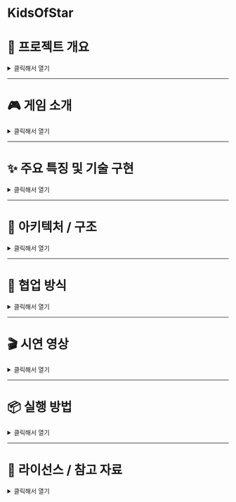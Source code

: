 # KidsOfStar
# 🧭 프로젝트 개요

<details>
<summary>클릭해서 열기</summary>

- **프로젝트 이름**: 별의 아이(Kids of Star)
- **개발 기간**: 2025.04.04 ~ 
- **팀 구성**: 강현아(팀장/기획리드), 윤동영(개발리드), 김자은(개발), 김태겸(개발), 김혜지(개발)
- **사용 기술**: Unity, C#, Git
- **장르/타겟 플랫폼**: 2D, 퍼즐, 플랫포머, 어드벤처 / 모바일, PC
- **한 줄 소개**: 퍼즐을 풀고 삶의 목적을 찾는 게임

</details>

---

# 🎮 게임 소개

<details>
<summary>클릭해서 열기</summary>

- **게임 설명**: 플레이어가 형태변화를 이용해 목표 지점으로 나아가는 힐링 게임
- **기획 배경**: 삶에 지친 현대인들에게 위로를 주기 위해 기획
- **주요 기능/콘텐츠**:
    - 퍼즐 : 삶에서 만나는 수많은 장애물을 상징. 플랫포머 퍼즐과 팝업 퍼즐로 나뉘며, 각각 점프 관련 기믹과 회전 퍼즐 기믹으로 이루어져 있음 
    - 형태 변화 : 삶에서 만나는 장애물을 돌파하기 위한 페르소나 상징. 점프력, 충돌체 크기, 패시브 스킬이 다른 다양한 형태로 변화해 플랫포머 퍼즐을 파훼 
    - 스토리 : 누구나 공감할 수 있는 성장 스토리로, 한번뿐인 삶을 어떻게 살아갈 것인지 질문하는 이야기. 

</details>

---

# ✨ 주요 특징 및 기술 구현

<details>
<summary>클릭해서 열기</summary>

### 🔧 기술 스택
- Unity 버전: 2022.3.17f1
- 주요 플러그인 / 외부 라이브러리: 
    - Cinemachine: 카메라 제어
    - TextMeshPro: 텍스트 렌더링
    - Unity Google Sheets: 구글 시트 연동
    - Ingame Debug Console: 디버깅 툴
    - Text Animator: 텍스트 애니메이션 툴

### 🧠 주요 기능 구현
<details>
<summary>🔧 이미지 퍼즐 시스템 (윤동영)</summary>

### 📝 기능 설명
회전 퍼즐 게임은 다채로운 컨텐츠를 위해서 만든 이미지 맞추기 형태의 미니게임

### ⚙️ 핵심 구현 포인트
“평탄화(flattened)”된 1차원 리스트를 인덱스 계산으로 2차원처럼 활용한 형태로
스크립터블 오브젝트를 활용한 데이터를 통해서 퍼즐의 이미지를 확장성 있게 구성하고,
퍼즐 조각을 프리펩화하여 그리드(1차원 리스트) 형태 + 그리드 너비(gridWidth)를 이용한 구조

</details>

<details>
<summary>🔧 패럴렉스 스크롤링 (윤동영)</summary>

### 📝 기능 설명
2D 또는 2.5D 게임에서 깊이감 있는 배경 연출을 위해 카메라의 이동에 따라 배경이 서로 다른 속도로 움직이는 패럴렉스 스크롤링 효과를 구현
카메라의 움직임에 따라 각 배경의 레이어가 Z값에 따라 배경 텍스처 오프셋을 다르게 적용함으로써 원근감 있는 화면을 연출

### ⚙️ 핵심 구현 포인트
- `Initialized()`메서드를 통해 카메라의 위치를 주입받아 시작 위치를 기록
- 자식 오브젝트들을 자동으로 배경으로 인식하고 각 배경의 Material을 저장
- `BackSpeedCalculate()`를 통해서 각 배경 오브젝트의 카메라로부터 z거리 기준으로 상대속도를 계산
- `FixedUpdate()`에서 카메라 이동 거리 기반으로 배경 텍스쳐의 Offset을 조정하여 스크롤 효과를 구현

### 🧩 구조 및 연동
- 여러 배경 레이어(예: 바다,산호초,물고기 등)를 빈 오브젝트에 자식 오브젝트로 부착.
- 외부에서 `Initialized()` 호출에 따라 카메라 참조를 연결해야 정상적으로 작동
- ParallaxSpeed 값을 통해서 전체의 속도 비율을 조정 가능

</details>

<details>
<summary>🔧 나뭇잎 트램펄린 기믹 (윤동영)</summary>

### 📝 기능 설명
나뭇잎 점프(Leaf Jump)는 게임 내에서 일종의 트램펄린 역할을 하는 오브젝트

### ⚙️ 핵심 구현 포인트
- 충돌감지를 통해 ILeafJumpable 인터페이스를 구현한다면 점프동작을 위임하고, 인터페이스 구현 객체에서 실제 물리 처리를 수행하는 구조
- 인터페이스의 분리 덕분에, 플레이어·박스·기타 오브젝트 모두 같은 메서드만 구현하면 잎사귀 점프에 연동 가능

</details>

<details>
<summary>🔧 상자 옮기기 기믹 (윤동영)</summary>

### 📝 기능 설명
플레이어의 형태변화에 따라 달라지는 힘과 박스라는 오브젝트를 통해 만든 플레이어 기믹 중 한 요소

### ⚙️ 핵심 구현 포인트
- 플레이어의 Form형태에 따라서 형태 별 PushPower에 따라 박스를 미는 힘이 달리지는 구조
- IWeightable의 구현을 통해 boxWeight를 반환하고 RigidBody를 통해 실제 물리를 적용
- 박스가 플레이어와 부딪히며 튕기는 현상을 방지하기 위해,  코루틴 기반 충돌 무시로 부자연스러운 반발 제거

</details>

<details>
<summary>🔧 컷씬 시스템 (김자은)</summary>

### 📝 기능 설명
스토리의 일부를 컷신 형태로 구성하여, 애니메이션과 연출을 통해 **스토리 몰입감을 높이고 게임의 서사를 풍부하게 전달**

### ⚙️ 핵심 구현 포인트
- Unity Timeline을 활용해 다양한 연출을 자연스럽게 구성
- Signal Asset을 사용하여 타임라인 내부에서 **대사 출력, Bgm 전환, 컷신 종료** 등 이벤트를 정확한 타이밍에 실행
- 기능 단위 컴포넌트(DialogPlayer, BgmPlayer 등)를 타임라인과 연동하여 **타이밍 기반 제어** 수행

### 🧩 구조 및 연동
- 각 컷신 프리팹은 공통 기반 클래스 `CutSceneBase`를 가지고 있으며, 자체 Timeline(PlayableDirector)을 실행하는 구조
- 컷신 프리팹은 필요한 기능만 선택적으로 추가하는 **조립식 구조**로 구성
- 전체 컷신의 생성 및 실행 흐름은 `CutSceneManager`가 담당하며, 씬 내 컷신의 시작과 종료를 제어

</details>

<details>
<summary>🔧 대사 시스템 (김자은)</summary>

### 📝 기능 설명
컷씬 진행 중이거나 플레이어의 자유 상호작용 중에 **대사를 출력하고, 그에 따른 게임 내 액션을 트리거하는 시스템**  
스토리 흐름과 상호작용을 자연스럽게 연결해주는 핵심 역할을 함

### ⚙️ 핵심 구현 포인트
- **Google Sheets 기반 데이터 테이블**을 Unity에 연동하여 대사 내용을 관리
- 각 대사는 `index`를 기준으로 불러오며, `nextIndex` 값을 통해 자동으로 다음 대사로 이어짐
- `ActionType` 필드를 통해 **대사 직후에 발생할 이벤트(선택지 표시, 컷씬 재생, 진행도 갱신 등)를 정의**

### 🧩 구조 및 연동
- 대사의 시작/종료, 분기 로직 관리는 `DialogueManager`에서 담당
- 출력은 `UITextBubble`이 담당하며, 대사 출력 자체에만 집중
- 각 대사 액션은 `IDialogActionHandler` 인터페이스를 구현한 클래스로 분리되어 있으며,  
  `Dictionary<DialogActionType, IDialogActionHandler>`를 통해 타입에 따라 동적으로 실행

</details>

<details>
<summary>🔧 엘리베이터 기믹 (김자은)</summary>

### 📝 기능 설명
- 지정 방향으로 왕복 이동하는 플랫폼
- 탑승 객체의 무게 합산 → `MaxWeight` 초과 시 경고·고장·자동 복구

### ⚙️ 핵심 구현 포인트
- 목표 위치 계산: `Direction` + `distance` (`GetTargetPosition()`)
- 이동 로직: `MoveRoutine` → `MoveWaitRoutine` → 반복
- 과부하 체크: `GetCurrentWeight()` → `BreakSequence()` 실행
- 탑승 판별: `IsOnElevator()` → `OnCollision`에서 부모 설정

### 🧩 구조 및 연동
- **Elevator**: `Collider2D`, `SpriteRenderer`
- **Managers**: SFX 재생, 경고 대사 호출
- **IWeightable**: `GetWeight()` 구현체

</details>

<details>
<summary>🔧 저장 시스템 (김자은)</summary>

### 📝 기능 설명
게임 진행 정보를 **JSON 파일** 형태로 저장하고 불러오는 시스템
- 여러 슬롯(index) 관리로 Save, Load, 에디터용 Delete, DeleteAll 기능 제공
- 저장 시점에 **인터넷 시간**을 조회하여 파일명에 반영

### ⚙️ 핵심 구현 포인트
- **저장 경로 확보:** `Application.persistentDataPath` + 슬롯 인덱스 기반 파일명(`SaveData{index}.json`)
- **직렬화/역직렬화:** `JsonUtility.ToJson`/`JsonUtility.FromJson`
- **비동기 인터넷 시간 조회:** `UnityWebRequest.Head("https://www.google.com")`로 응답 헤더의 data활용
- **파일 I/O:** `File.WriteAllText`,`File.ReadAllText`,`File.Delete`,`Directory.GetFiles`

### 🧩 구조 및 연동
**SaveManager**
- `Save(int index, Action<string> onComplete)`: 데이터 수집 → 인터넷 시간 조회 → JSON 저장
- `Load(int index)`:파일 존재 여부 검사 → JSON 파싱 → `SaveData.LoadData()`호출

**SaveData**
- `InitData()`: `GameManager`에서 게임 상태(난이도,장면,챕터,플레이어 위치,해금 폼 등) 수집
- `LoadData()`: 수집된 데이터를 `GameManager`에 적용
- `FetchInternetTime(Action)`: 서버 시간 조회 후 `saveName` 생성

**Managers.Instance.GameManager:** 저장 대상 데이터 제공 및 로드 데이터 반영

</details>

<details>
<summary>🔧 BGM Layered Fader (김자은)</summary>

### 📝 기능 설명
- 대사 진행에 따라 BGM 트랙을 순차적으로 쌓아 재생
- 메인 루프·이펙트 트랙 DSP 스케줄링 및 페이드 인/아웃
- 최종 선택 시 Rise 이펙트 재생 및 기존 루프 중단

### ⚙️ 핵심 구현 포인트
- **트랙 매핑**: `mainSources`/`loopEffects` + `MainBgmSourceType` → `audioDict`, `audioByIndexDict` 초기화
- **DSP 스케줄링**: `ScheduleLoop()` & `LoopScheduler()` 코루틴 → `AudioSettings.dspTime` 기반 `PlayScheduled` 호출
- **이벤트 처리**:
    - `DialogueManager.OnDialogStepStart/End` → `PlaySource()`로 레이어 재생
    - `UISelectionPanel.OnFinalSelect` → `OnPlayRiseEffect()`에서 루프 중단 및 Rise 이펙트
- **볼륨 관리**: `SoundManager.SetBgmVolumeCallback` 구독 → `SetVolume()`에서 메인·루프 볼륨 조정

### 🧩 구조 및 연동
- **BgmLayeredFader**: `AudioSource[]`, 코루틴, 이벤트 콜백
- **Managers**:
    - `SoundManager`: BGM/앰비언스 제어, 볼륨 콜백
    - `DialogueManager`: 대사 단계 이벤트 제공
    - `UIManager` → `UISelectionPanel`: 최종 선택 이벤트
- **코루틴 & 페이드**: `LoopScheduler`, `FadeInAudio`, `FadeOutAudio`

</details>

<details>
<summary>🔧 UI 구조 (김태겸)</summary>

### 📝 기능 설명
게임 내 모든 UI는 Canvas 기반으로 구성되며, UI를 **기본 UI / 팝업 / 최상위 알림**의 세 계층으로 구분하여 관리
이를 통해 사용자에게 지속적으로 보여져야 할 정보와, 특정 이벤트에 의한 임시 인터페이스를 **명확하게 분리**할 수 있음

- **UI**: 조이스틱, 타이머, 점수 등 항상 표시되는 기본 UI
- **Popup**: 설정창, 일시정지, 결과창 등 이벤트 기반 인터페이스
- **Top**: 경고창, 시스템 오류 등 최우선 처리 인터페이스

### ⚙️ 핵심 구현 포인트
- UIManager에서 **Canvas 계층을 관리**하며, 각 계층에 맞는 UI Prefab을 동적으로 생성 및 제거
- Popup 계층은 중첩 표시를 고려한 **레이어 구조**로 설계 (예: 스택 또는 큐 구조)
- 최상위 알림 UI는 항상 다른 팝업 위에 표시되도록 **Sorting Order** 또는 **Transform 계층 구조**를 명확히 분리

### 🧩 구조 및 연동
- UIManager는 각 UI 계층별 Transform을 미리 참조하고 있으며, 필요 시 해당 위치에 프리팹을 Instantiate하여 붙이는 방식으로 동작
- 각 UI는 **인터페이스나 공통 베이스 클래스**를 상속하여 열기/닫기 등의 동작을 통일
- 게임의 상태 변화(예: 게임 오버, 일시정지)는 UIManager를 통해 해당 UI를 요청하는 방식으로 일관성 있게 처리됨

### 📥사용된 주요 컴포넌트
- UIManager: UI 계층 구조(UI / Popup / Top) 관리 및 UI 요소 동적 생성

</details>

<details>
<summary>🔧 타임어택 미니게임 시스템 (김태겸)</summary>
    
### 📝 기능 설명 
타임어택 미니게임은 제한 시간 없이 플레이어가 가능한 한 빠르게 맵을 클리어하고, 그 기록을 바탕으로 NPC의 반응이 달라지는 콘텐츠
NPC와의 대화가 모두 끝나면 타임어택 맵이 화면에 표시되고, 5초간의 준비 타이머가 진행
준비 시간 이후 스톱워치가 자동으로 시작되며, 플레이어가 목표 지점에 도달하면 기록 측정이 종료
기록에 따라 각 NPC의 대사가 달라지며, UI를 통해 해당 결과가 출력

### ⚙️ 핵심 구현 포인트
- 대화 종료 후 흐름 전환
마지막 NPC 대화가 끝나면 자동으로 타임어택 모드로 전환
- 5초 준비 타이머 구현
 CountdownTimer 클래스를 통해 5초 동안 준비 시간을 카운트하고 UI에 실시간으로 표시
 타이머 종료 시, Stopwatch가 자동으로 시작
- 기록 측정 기능
 Stopwatch 클래스를 사용하여 플레이어가 출발한 시점부터 도착 지점까지의 시간을 측정됨
- 기록 기반 대사 출력
 ScriptableObject를 활용해 기록 범위별로 각 NPC의 대사를 정의하고, 조건에 따라 적절한 대사를 출력됨.
  - 예시 – 1분 30초 이하 기록일 경우:
  - 지김: "시간은 나쁘지 않다"
  - 세명: "대단해...!"
- UIManager를 통한 UI 제어
 UI 요소(타이머, 결과 팝업, 대사 등)는 모두 UIManager를 통해 생성 및 제어

### 🧩 구조 및 연동
NPC 대화 종료 > 
[UIManager] 맵 및 기본 UI 표시 >
[CountdownTimer] 5초 준비 타이머 시작 >
[Stopwatch] 스톱워치 시작 >
플레이어 조작 & 목표 도달 >
[Stopwatch] 기록 정지 >
[ScriptableObject] 기록에 따라 결과 대사 선택 >
[UIManager] 결과 팝업 및 종료 UI 표시

### 📥사용된 주요 컴포넌트
- CountdownTimer / Stopwatch: 준비 시간 및 기록 측정을 담당
- ScriptableObject: 기록 범위에 따른 NPC 대사 데이터 정의 및 참조 

</details>

<details>
<summary>🔧 금고 퍼즐 (김태겸)</summary>

### 📝 기능 설명
- 금고 퍼즐은 회전 이미지 퍼즐과 회전 다이얼을 맞추는 방식의 미니게임

### ⚙️ 핵심 구현 포인트
- 회전 이미지 퍼즐 풀어 회전 다이얼 퍼즐을 해금하고 맞추는 방식
- 다이얼 수, 정답 조합, 이미지 등의 데이터를 `ScriptableObject`로 분리하여 유연하게 관리
- 챕터 5의 각 씬(501, 502, 504 등)에 따라 퍼즐 이미지나 조합이 달라지도록 구성하여 다양성을 확보

### 🧩 구조 및 연동
- `TreePuzzleData(ScriptableObject)`를 통해 각 퍼즐 구성 정보를 담고 있음
- 챕터 5의 각 씬에서 동일한 퍼즐 UI 프리팹(`SafePopup`)을 사용하면서도, 씬 번호에 따라 서로 다른 `TreePuzzleData`를 로드하여 퍼즐을 

</details>

<details>
<summary>🔧 거미줄 기믹 (김태겸)</summary>

### 📝 기능 설명
- 거미줄은 플레이어와 충돌 시 이동과 점프에 제약을 주는 오브젝트

### ⚙️ 핵심 구현 포인트
- 플레이어와 충돌했을 때 이동과 점프를 제한 처리
- 특정 형태(Dog)를 통해서 거미줄을 1초 뒤 파괴
- 다른 형태일 때 플레이어가 1.5초 머무르면, 안내 팝업이 뜨도록 구현

### 🧩 구조 및 연동
- `PlayerController`의 이동속도와 점프파워를 받아와 제한
- `PlayerFormController`의 플레이어의 현재 폼에 따른 상호작용

</details>

<details>
<summary>🔧 플레이어 조작 (김혜지)</summary>
    
### 📝 기능 설명
입력 시스템을 통해 이동 및 점프 동작을 처리하며, 상태 패턴(State Pattern)을 통해 Idle, Move, Jump, WallCling, WallJump 등으로 분기

### ⚙️ 핵심 구현 포인트
상태 패턴 기반 동작 제어
- 플레이어의 상태(Idle, Move, Jump, WallCling 등)를 클래스로 분리하여 유연한 상태 전환 가능
- 각 상태가 애니메이터 파라미터를 직접 조작하여 애니메이션 연동 안정성 확보
- `Player State Factory`에서 상태 클래스를 생성 및 관리  

입력 처리 통합
- Unity Input System 기반으로 키보드/조이스틱을 모두 지원
- 입력값은 MoveDir을 통해 방향성 유지, 점프·변신 등은 이벤트 트리거 방식으로 분리 처리

</details>

<details>
<summary>🔧 형태변화 시스템 (김혜지)</summary>

### 📝 기능 설명    
ScriptableObject 기반의 형태 데이터(SO)를 활용하여 각 형태의 스탯(이동 속도, 점프력, 무게 등)을 관리하고, 변신 시 플레이어 외형과 능력치를 동적으로 교체

### ⚙️ 핵심 구현 포인트
ScriptableObject 기반 형태 데이터 관리
- 각 형태별 능력치(이동 속도, 점프력, 무게 등)와 스프라이트, 애니메이션 클립을 PlayerFormData로 관리
- 변신 시 해당 데이터를 PlayerFormController가 교체하고 외형·애니메이션 적용

AnimatorOverrideController 활용
- Animator 상태 이름을 유지하면서 형태별 애니메이션 클립만 동적으로 교체
- Animator 파라미터 해시값은 PlayerAnimHash 클래스에서 일괄 관리하여 코드 가독성과 유지보수성 강화

연출 및 제어 흐름 구성
- 변신 시 SpriteRenderer를 비활성화하고 변신 이펙트를 재생한 뒤, 폼 데이터를 교체하고 렌더러 복구
- 조작은 IsControllable 값을 통해 변신 연출 동안 제한됨

</details>

<details>
<summary>🔧 엘레베이터 배선 퍼즐 (김혜지)</summary>

### 📝 기능 설명
제한 시간 내  퍼즐 조각을 회전시켜 각 열의 배선 색상을 올바르게 정렬하는 미니게임
퍼즐은 플레이어가 인간 형태일때만 진입할 수 있으며, 성공 시 엘레베이터가 작동

### ⚙️ 핵심 구현 포인트
- UI 그리드 레이아웃을 이용해 퍼즐 조각을 정렬하고, 중심 나사 위치를 클릭해 2x2 영역을 시계방향으로 회전시키는 방식
- 퍼즐 진입 조건, 제한 시간 타이머, 정답 판정, 클리어시 엘레베이터 해제 등 전체 흐름을 통합적으로 제어

</details>

</details>

---
# 🧩 아키텍처 / 구조

<details>
<summary>클릭해서 열기</summary>

- **씬 구성 및 흐름**
- **TitleScene**: 타이틀 및 시작 버튼
- **LoadingScene**: 씬 전환 시 로딩 화면
- **Chapter (1~5)**: 주요 플레이 구간, 각 스테이지는 별도 씬으로 관리

씬 전환은 `SceneLoader`에서 비동기(AsyncOperation)로 처리하며,  
중간에 `LoadingScene`을 Additive로 로드해 전환 연출을 담당

씬 별 초기화는 `SceneBase` 클래스를 통해 구성되어 있으며,  
씬이 활성화되면 매니저 및 UI 세팅, 데이터 바인딩 등을 일괄 처리

- **매니저 구조**: 

  Managers 클래스는 싱글턴 기반으로 설계되어 있으며, 게임 내 모든 시스템 매니저(`GameManager`, `SoundManager`, `UIManager` 등)를 통합 관리  
  대부분의 매니저는 `MonoBehaviour`를 상속받지 않고 `new`로 생성되며, 명시적인 `Init()` 호출 없이 생성자에서 필요한 초기화를 수행 
  이를 통해 Unity 생명주기 순서에 의존하지 않고, **초기화 순서를 정확히 제어**할 수 있음

  이러한 구조는 **테스트 용이성**, **상태 일관성 유지**, **유지보수 편의성**을 목표로 설계됨

- **데이터 관리**: Unity Google Sheet

</details>

---

# 🤝 협업 방식

<details>
<summary>클릭해서 열기</summary>

- **Git 전략**: 메인 브랜치, 개인 브랜치, Dev 브랜치로 분류. 개인 브랜치에서 작업한 뒤 Dev 브랜치로 머지하고, 모든 개발이 완료되면 데브에서 메인 브랜치로 머지. 
- **이슈/업무 관리**: Notion 
- **커밋 컨벤션**

| 태그     | 설명 |
|----------|------|
| **Feat**     | 새로운 기능 추가 |
| **Fix**      | 버그 수정 또는 오타(Typo) 수정 |
| **Refactor**| 리팩토링 (기능 변화 없이 구조 개선) |
| **Design**   | CSS 등 사용자 UI 디자인 변경 |
| **Comment**  | 주석 추가 및 변경 |
| **Style**    | 코드 포맷팅, 세미콜론 누락 등 (논리 변경 없음) |
| **Test**     | 테스트 코드 추가, 수정, 삭제 (비즈니스 로직 영향 없음) |
| **Chore**    | 기타 잡다한 변경 (빌드 스크립트, 이미지, 패키지 등) |
| **Init**     | 프로젝트 초기 생성 |
| **Rename**   | 파일 혹은 폴더 이름 수정 또는 이동 |
| **Remove**   | 파일 삭제 작업 |
| **Add**      | 코드, 테스트, 예제, 문서 등의 신규 추가 |
| **Improve**  | 성능/호환성/접근성 등 향상된 변경 |
| **Move**     | 코드 위치 이동 |
| **Updated**  | 버전, 계정, 문서, 라이브러리 등 업데이트 |
| **WIP**      | 작업 중인 내용을 임시로 커밋 (Work In Progress) |

- **회의 방식**: 평일 오전 9시 30분, 오후 8시 데일리 스크럼 진행, 매주 금요일 오후 데일리 스크럼은 위클리 스크럼으로 진행.  

</details>

---

# 🎬 시연 영상

<details>
<summary>클릭해서 열기</summary>

- 클릭 시 이동합니다.

[![별의 아이](https://velog.velcdn.com/images/ehddud9608/post/e6e64350-9b2c-4ed4-ac53-e00bb82a6b3e/image.gif)](https://www.youtube.com/watch?v=_dIIvxihAGY)

</details>

---

# 📦 실행 방법

<details>
<summary>클릭해서 열기</summary>

- Unity 버전:2022.3.17f1
- 실행 전 주의사항 
컴퓨터로 실행할 경우 WASD(이동), 스페이스바(점프), 숫자키(1, 2, 3, 4)(변신)으로 플레이 가능함.
모바일로 실행할 경우 왼쪽 하단의 조이스틱, 오른쪽 하단의 버튼(점프, 변신)으로 플레이 가능함.               
- 빌드 방법: WebGL(itch.io,Unity)
- 플레이 링크 
  - https://beautifulmaple.itch.io/kids-of-star
  - https://play.unity.com/ko/games/1afc6210-f107-41f6-9a27-32a348721b26/kids-of-star

</details>

---

# 📄 라이선스 / 참고 자료

<details>
<summary>클릭해서 열기</summary>

**🖼️ 배경**
- 챕터1 배경이미지: https://free-game-assets.itch.io/free-underwater-world-pixel-art-backgrounds
- 챕터2 배경이미지: https://theflavare.itch.io/mondstadt-theme-background-pixel-art
- 챕터3 배경이미지: https://edermunizz.itch.io/free-pixel-art-hill
- 챕터4 배경이미지: https://free-game-assets.itch.io/free-city-backgrounds-pixel-art
- 일부 배경 및 엔딩이미지: https://imgex.ai/ko

**🎨 아트**
- 로딩 UI 아이콘:https://opengameart.org/content/pixel-art-loading-icon-2
- 하니 캐릭터 스프라이트: https://opengameart.org/content/cat-sprites
- 지김 캐릭터 스프라이트: https://opengameart.org/content/husky-sprites

**✨ 이펙트**
- 변신 및 전선 이펙트트: https://bdragon1727.itch.io/750-effect-and-fx-pixel-all
- 저장NPC 스프라이트: https://nyknck.itch.io/staranimation

**🎤 사운드**
- 일부 챕터 SFX: https://shapeforms.itch.io/shapeforms-audio-free-sfx
- 일부 챕터 BGM: https://soundraw.io

</details>
